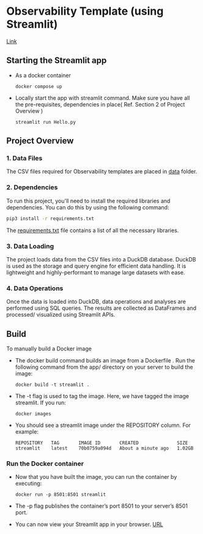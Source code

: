 # Observability Template (using Streamlit)
 [Link](https://streamlit.io/)

## Starting the Streamlit app
- As a docker container

    `docker compose up`

- Locally start the app with streamlit command. Make sure you have all the pre-requisites, dependencies in place( Ref. Section 2 of Project Overview )

    `streamlit run Hello.py`

## Project Overview

### 1. Data Files

The CSV files required for Observability templates are placed in [data](data) folder. 

### 2. Dependencies

To run this project, you'll need to install the required libraries and dependencies. You can do this by using the following command:

```bash
pip3 install -r requirements.txt
```
The [requirements.txt](requirements.txt) file contains a list of all the necessary libraries.

### 3. Data Loading

The project loads data from the CSV files into a DuckDB database. DuckDB is used as the storage and query engine for efficient data handling. It is lightweight and highly-performant to manage large datasets with ease.

### 4. Data Operations

Once the data is loaded into DuckDB, data operations and analyses are performed using SQL queries. The results are collected as DataFrames and processed/ visualized using Streamlit APIs.


## Build

To manually build a Docker image
- The docker build command builds an image from a Dockerfile . Run the following command from the app/ directory on your server to build the image:

    `docker build -t streamlit .`

- The -t flag is used to tag the image. Here, we have tagged the image streamlit. If you run:

    `docker images`

- You should see a streamlit image under the REPOSITORY column. For example:
    
      REPOSITORY   TAG       IMAGE ID       CREATED              SIZE 
      streamlit    latest    70b0759a094d   About a minute ago   1.02GB

### Run the Docker container
- Now that you have built the image, you can run the container by executing:

    `docker run -p 8501:8501 streamlit`
- The -p flag publishes the container’s port 8501 to your server’s 8501 port.

- You can now view your Streamlit app in your browser.
  [URL](http://0.0.0.0:8501)